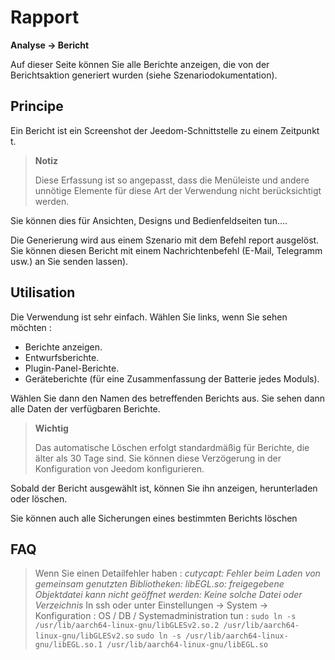 # Rapport
**Analyse → Bericht**

Auf dieser Seite können Sie alle Berichte anzeigen, die von der Berichtsaktion generiert wurden (siehe Szenariodokumentation).

## Principe

Ein Bericht ist ein Screenshot der Jeedom-Schnittstelle zu einem Zeitpunkt t.

> **Notiz**
>
> Diese Erfassung ist so angepasst, dass die Menüleiste und andere unnötige Elemente für diese Art der Verwendung nicht berücksichtigt werden.

Sie können dies für Ansichten, Designs und Bedienfeldseiten tun....

Die Generierung wird aus einem Szenario mit dem Befehl report ausgelöst.
Sie können diesen Bericht mit einem Nachrichtenbefehl (E-Mail, Telegramm usw.) an Sie senden lassen).

## Utilisation

Die Verwendung ist sehr einfach. Wählen Sie links, wenn Sie sehen möchten :

- Berichte anzeigen.
- Entwurfsberichte.
- Plugin-Panel-Berichte.
- Geräteberichte (für eine Zusammenfassung der Batterie jedes Moduls).

Wählen Sie dann den Namen des betreffenden Berichts aus. Sie sehen dann alle Daten der verfügbaren Berichte.

> **Wichtig**
>
> Das automatische Löschen erfolgt standardmäßig für Berichte, die älter als 30 Tage sind. Sie können diese Verzögerung in der Konfiguration von Jeedom konfigurieren.

Sobald der Bericht ausgewählt ist, können Sie ihn anzeigen, herunterladen oder löschen.

Sie können auch alle Sicherungen eines bestimmten Berichts löschen

## FAQ

> Wenn Sie einen Detailfehler haben :
> *cutycapt: Fehler beim Laden von gemeinsam genutzten Bibliotheken: libEGL.so: freigegebene Objektdatei kann nicht geöffnet werden: Keine solche Datei oder Verzeichnis*
> In ssh oder unter Einstellungen → System → Konfiguration : OS / DB / Systemadministration tun :
> ```sudo ln -s /usr/lib/aarch64-linux-gnu/libGLESv2.so.2 /usr/lib/aarch64-linux-gnu/libGLESv2.so```
> ```sudo ln -s /usr/lib/aarch64-linux-gnu/libEGL.so.1 /usr/lib/aarch64-linux-gnu/libEGL.so```
